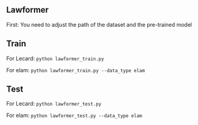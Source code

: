 ## Lawformer
First: You need to adjust the path of the dataset and the pre-trained model

## Train
For Lecard:
<code>python lawformer_train.py </code>


For elam:
<code>python lawformer_train.py --data_type elam </code>

## Test
For Lecard:
<code>python lawformer_test.py </code>

For elam:
<code>python lawformer_test.py --data_type elam </code>